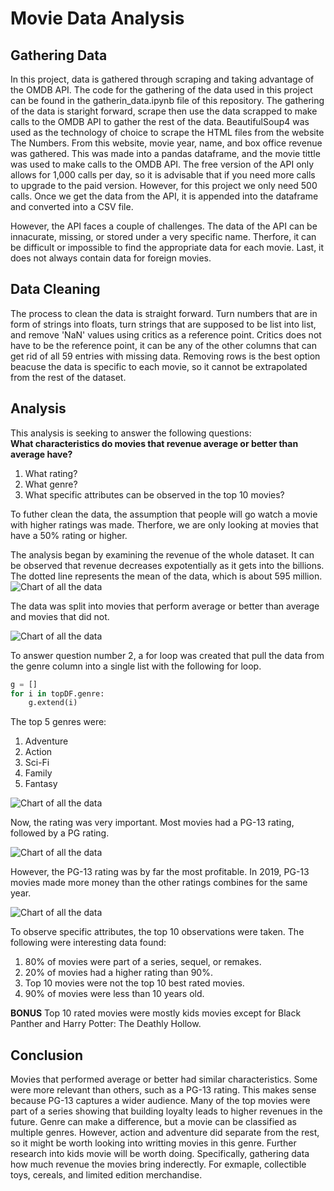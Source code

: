 # Movie Data Analysis
## Gathering Data
In this project, data is gathered through scraping and taking advantage of the OMDB API. The code for the gathering of the data used in this project can be found in the gatherin_data.ipynb file of this repository. The gathering of the data is staright forward, scrape then use the data scrapped to make calls to the OMDB API to gather the rest of the data. BeautifulSoup4 was used as the technology of choice to scrape the HTML files from the website The Numbers. From this website, movie year, name, and box office revenue was gathered. This was made into a pandas dataframe, and the movie tittle was used to make calls to the OMDB API. The free version of the API only allows for 1,000 calls per day, so it is advisable that if you need more calls to upgrade to the paid version. However, for this project we only need 500 calls. Once we get the data from the API, it is appended into the dataframe and converted into a CSV file.

However, the API faces a couple of challenges. The data of the API can be innacurate, missing, or stored under a very specific name. Therfore, it can be difficult or impossible to find the appropriate data for each movie. Last, it does not always contain data for foreign movies.

## Data Cleaning
The process to clean the data is straight forward. Turn numbers that are in form of strings into floats, turn strings that are supposed to be list into list, and remove 'NaN' values using critics as a reference point. Critics does not have to be the reference point, it can be any of the other columns that can get rid of all 59 entries with missing data. Removing rows is the best option beacuse the data is specific to each movie, so it cannot be extrapolated from the rest of the dataset.

## Analysis
This analysis is seeking to answer the following questions:  
**What characteristics do movies that revenue average or better than average have?**  
1. What rating?  
2. What genre?  
3. What specific attributes can be observed in the top 10 movies?

To futher clean the data, the assumption that people will go watch a movie with higher ratings was made. Therfore, we are only looking at movies that have a 50% rating or higher. 

The analysis began by examining the revenue of the whole dataset. It can be observed that revenue decreases expotentially as it gets into the billions. The dotted line represents the mean of the data, which is about 595 million.  
![Chart of all the data](images/revenue_all_data.png)

The data was split into movies that perform average or better than average and movies that did not. 

![Chart of all the data](images/average_or_better_revenue.png)  
  
To answer question number 2, a for loop was created that pull the data from the genre column into a single list with the following for loop.  

```python
g = []
for i in topDF.genre:
    g.extend(i)
```
The top 5 genres were:  
1. Adventure
2. Action
3. Sci-Fi
4. Family
5. Fantasy  

![Chart of all the data](images/genre_type.png)  
  
Now, the rating was very important. Most movies had a PG-13 rating, followed by a PG rating. 

![Chart of all the data](images/rating.png)  
  
However, the PG-13 rating was by far the most profitable. In 2019, PG-13 movies made more money than the other ratings combines for the same year. 

![Chart of all the data](images/pivot.png)  
  
To observe specific attributes, the top 10 observations were taken. The following were interesting data found:  
1. 80% of movies were part of a series, sequel, or remakes.
2. 20% of movies had a higher rating than 90%.
3. Top 10 movies were not the top 10 best rated movies.
4. 90% of movies were less than 10 years old. 

**BONUS**
Top 10 rated movies were mostly kids movies except for Black Panther and Harry Potter: The Deathly Hollow.

## Conclusion
Movies that performed average or better had similar characteristics. Some were more relevant than others, such as a PG-13 rating. This makes sense because PG-13 captures a wider audience. Many of the top movies were part of a series showing that building loyalty leads to higher revenues in the future. Genre can make a difference, but a movie can be classified as multiple genres. However, action and adventure did separate from the rest, so it might be worth looking into writting movies in this genre. Further research into kids movie will be worth doing. Specifically, gathering data how much revenue the movies bring inderectly. For exmaple, collectible toys, cereals, and limited edition merchandise.
